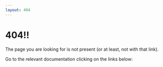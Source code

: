 ```yaml
---
layout: 404
---
```


# 404!!

The page you are looking for is not present (or at least, not with that link).

Go to the relevant documentation clicking on the links below:
